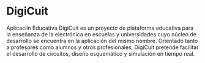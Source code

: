 # DigiCuit
Aplicaciín Educativa
DigiCuit es un proyecto de plataforma educativa para la enseñanza de la electrónica en escuelas y universidades cuyo núcleo de desarrollo se encuentra en la aplicación del mismo nombre. Orientado tanto a profesores como alumnos y otros profesionales, DigiCuit pretende facilitar el desarrollo de circuitos, diseño esquemático y simulación en tiempo real.

 
